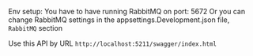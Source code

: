 Env setup:
You have to have running RabbitMQ on port: 5672
Or you can change RabbitMQ settings in the appsettings.Development.json file, `RabbitMQ` section


Use this API by URL 
`http://localhost:5211/swagger/index.html`
